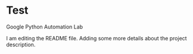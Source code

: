 # Test
Google Python Automation Lab

I am editing the README file. Adding some more details about the project description.

